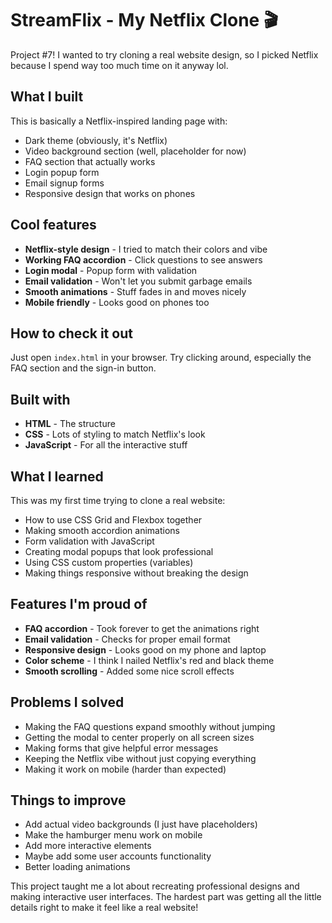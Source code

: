 # StreamFlix - My Netflix Clone 🎬

Project #7! I wanted to try cloning a real website design, so I picked Netflix because I spend way too much time on it anyway lol.

## What I built

This is basically a Netflix-inspired landing page with:
- Dark theme (obviously, it's Netflix)
- Video background section (well, placeholder for now)
- FAQ section that actually works
- Login popup form
- Email signup forms
- Responsive design that works on phones

## Cool features

- **Netflix-style design** - I tried to match their colors and vibe
- **Working FAQ accordion** - Click questions to see answers
- **Login modal** - Popup form with validation
- **Email validation** - Won't let you submit garbage emails
- **Smooth animations** - Stuff fades in and moves nicely
- **Mobile friendly** - Looks good on phones too

## How to check it out

Just open `index.html` in your browser. Try clicking around, especially the FAQ section and the sign-in button.

## Built with

- **HTML** - The structure
- **CSS** - Lots of styling to match Netflix's look
- **JavaScript** - For all the interactive stuff

## What I learned

This was my first time trying to clone a real website:
- How to use CSS Grid and Flexbox together
- Making smooth accordion animations
- Form validation with JavaScript
- Creating modal popups that look professional
- Using CSS custom properties (variables)
- Making things responsive without breaking the design

## Features I'm proud of

- **FAQ accordion** - Took forever to get the animations right
- **Email validation** - Checks for proper email format
- **Responsive design** - Looks good on my phone and laptop
- **Color scheme** - I think I nailed Netflix's red and black theme
- **Smooth scrolling** - Added some nice scroll effects

## Problems I solved

- Making the FAQ questions expand smoothly without jumping
- Getting the modal to center properly on all screen sizes
- Making forms that give helpful error messages
- Keeping the Netflix vibe without just copying everything
- Making it work on mobile (harder than expected)

## Things to improve

- Add actual video backgrounds (I just have placeholders)
- Make the hamburger menu work on mobile
- Add more interactive elements
- Maybe add some user accounts functionality
- Better loading animations

This project taught me a lot about recreating professional designs and making interactive user interfaces. The hardest part was getting all the little details right to make it feel like a real website!
